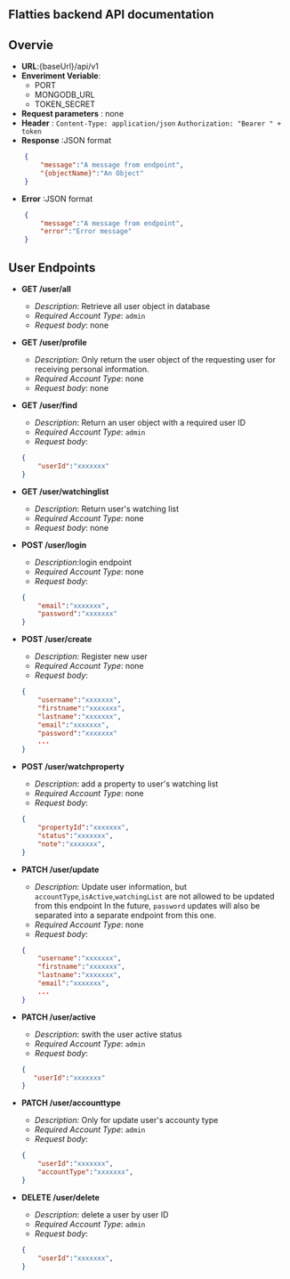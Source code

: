 ## Flatties backend API documentation

## Overvie

- **URL**:{baseUrl}/api/v1
- **Enveriment Veriable**: 
    - PORT
    - MONGODB_URL
    - TOKEN_SECRET
- **Request parameters** : none
- **Header** : 
    `Content-Type: application/json`
    `Authorization: "Bearer " + token`
- **Response** :JSON format
```json
    {
        "message":"A message from endpoint",
        "{objectName}":"An Object"
    }
```
- **Error** :JSON format
```json
    {
        "message":"A message from endpoint",
        "error":"Error message"
    }
```

## User Endpoints

- **GET /user/all**
    - *Description*: Retrieve all user object in database
    - *Required Account Type*: `admin`
    - *Request body*: none

- **GET /user/profile**
    - *Description*: Only return the user object of the requesting user for receiving personal information.
    - *Required Account Type*: none
    - *Request body*: none

- **GET /user/find**
    - *Description*: Return an user object with a required user ID
    - *Required Account Type*: `admin`
    - *Request body*: 
    ```json
    {
        "userId":"xxxxxxx"
    }
    ```

- **GET /user/watchinglist**
    - *Description*: Return user's watching list
    - *Required Account Type*: none
    - *Request body*: none

- **POST /user/login**
    - *Description*:login endpoint
    - *Required Account Type*: none
    - *Request body*: 
    ```json
    {
        "email":"xxxxxxx",
        "password":"xxxxxxx"
    }
    ```    

- **POST /user/create**
    - *Description*: Register new user
    - *Required Account Type*: none
    - *Request body*: 
    ```json
    {
        "username":"xxxxxxx",
        "firstname":"xxxxxxx",
        "lastname":"xxxxxxx",
        "email":"xxxxxxx",
        "password":"xxxxxxx"
        ...
    }
    ```

- **POST /user/watchproperty**
    - *Description*: add a property to user's watching list
    - *Required Account Type*: none
    - *Request body*: 
    ```json
    {
        "propertyId":"xxxxxxx",
        "status":"xxxxxxx",
        "note":"xxxxxxx",
    }
    ```
- **PATCH /user/update**
    - *Description*: Update user information, but `accountType`,`isActive`,`watchingList` are not allowed to be updated from this endpoint 
    In the future, `password` updates will also be separated into a separate endpoint from this one.
    - *Required Account Type*: none
    - *Request body*: 
    ```json
    {
        "username":"xxxxxxx",
        "firstname":"xxxxxxx",
        "lastname":"xxxxxxx",
        "email":"xxxxxxx",
        ...
    }
    ```

- **PATCH /user/active**
    - *Description*: swith the user active status
    - *Required Account Type*: `admin`
    - *Request body*: 
    ```json
    {
       "userId":"xxxxxxx"
    }
    ```
    
- **PATCH /user/accounttype**
    - *Description*: Only for update user's accounty type
    - *Required Account Type*: `admin`
    - *Request body*: 
    ```json
    {
        "userId":"xxxxxxx",
        "accountType":"xxxxxxx",
    }
    ```

-   **DELETE /user/delete**
    - *Description*: delete a user by user ID
    - *Required Account Type*: `admin`
    - *Request body*: 
    ```json
    {
        "userId":"xxxxxxx",
    }
    ```